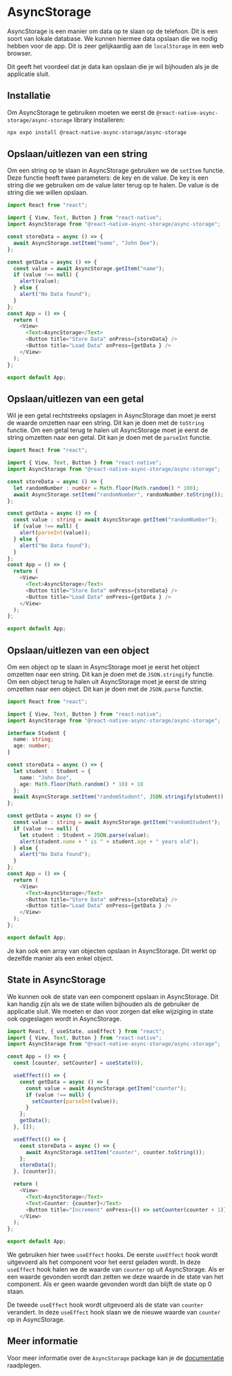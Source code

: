 # AsyncStorage

AsyncStorage is een manier om data op te slaan op de telefoon. Dit is een soort van lokale database. We kunnen hiermee data opslaan die we nodig hebben voor de app. Dit is zeer gelijkaardig aan de `localStorage` in een web browser.

Dit geeft het voordeel dat je data kan opslaan die je wil bijhouden als je de applicatie sluit.

## Installatie

Om AsyncStorage te gebruiken moeten we eerst de `@react-native-async-storage/async-storage` library installeren:

```bash
npx expo install @react-native-async-storage/async-storage
```

## Opslaan/uitlezen van een string

Om een string op te slaan in AsyncStorage gebruiken we de `setItem` functie. Deze functie heeft twee parameters: de key en de value. De key is een string die we gebruiken om de value later terug op te halen. De value is de string die we willen opslaan.

```typescript expo={"dependencies":"@react-native-async-storage/async-storage"}
import React from "react";

import { View, Text, Button } from "react-native";
import AsyncStorage from "@react-native-async-storage/async-storage";

const storeData = async () => {
  await AsyncStorage.setItem("name", "John Doe");
};

const getData = async () => {
  const value = await AsyncStorage.getItem("name");
  if (value !== null) {
    alert(value);
  } else {
    alert("No Data found");
  }
};
const App = () => {
  return (
    <View>
      <Text>AsyncStorage</Text>
      <Button title="Store Data" onPress={storeData} />
      <Button title="Load Data" onPress={getData } />
    </View>
  );
};

export default App;
```

## Opslaan/uitlezen van een getal

Wil je een getal rechtstreeks opslagen in AsyncStorage dan moet je eerst de waarde omzetten naar een string. Dit kan je doen met de `toString` functie. Om een getal terug te halen uit AsyncStorage moet je eerst de string omzetten naar een getal. Dit kan je doen met de `parseInt` functie.

```typescript expo={"dependencies":"@react-native-async-storage/async-storage"}
import React from "react";

import { View, Text, Button } from "react-native";
import AsyncStorage from "@react-native-async-storage/async-storage";

const storeData = async () => {
  let randomNumber : number = Math.floor(Math.random() * 100);
  await AsyncStorage.setItem("randomNumber", randomNumber.toString());
};

const getData = async () => {
  const value : string = await AsyncStorage.getItem("randomNumber");
  if (value !== null) {
    alert(parseInt(value));
  } else {
    alert("No Data found");
  }
};
const App = () => {
  return (
    <View>
      <Text>AsyncStorage</Text>
      <Button title="Store Data" onPress={storeData} />
      <Button title="Load Data" onPress={getData } />
    </View>
  );
};

export default App;
```

## Opslaan/uitlezen van een object

Om een object op te slaan in AsyncStorage moet je eerst het object omzetten naar een string. Dit kan je doen met de `JSON.stringify` functie. Om een object terug te halen uit AsyncStorage moet je eerst de string omzetten naar een object. Dit kan je doen met de `JSON.parse` functie.

```typescript expo={"dependencies":"@react-native-async-storage/async-storage"}
import React from "react";

import { View, Text, Button } from "react-native";
import AsyncStorage from "@react-native-async-storage/async-storage";

interface Student {
  name: string;
  age: number;
}

const storeData = async () => {
  let student : Student = {
    name: "John Doe",
    age: Math.floor(Math.random() * 10) + 18
  };
  await AsyncStorage.setItem("randomStudent", JSON.stringify(student));
};

const getData = async () => {
  const value : string = await AsyncStorage.getItem("randomStudent");
  if (value !== null) {
    let student : Student = JSON.parse(value);
    alert(student.name + " is " + student.age + " years old");
  } else {
    alert("No Data found");
  }
};
const App = () => {
  return (
    <View>
      <Text>AsyncStorage</Text>
      <Button title="Store Data" onPress={storeData} />
      <Button title="Load Data" onPress={getData } />
    </View>
  );
};

export default App;
```

Je kan ook een array van objecten opslaan in AsyncStorage. Dit werkt op dezelfde manier als een enkel object.

## State in AsyncStorage

We kunnen ook de state van een component opslaan in AsyncStorage. Dit kan handig zijn als we de state willen bijhouden als de gebruiker de applicatie sluit. We moeten er dan voor zorgen dat elke wijziging in state ook opgeslagen wordt in AsyncStorage.

```typescript expo={"dependencies":"@react-native-async-storage/async-storage"}
import React, { useState, useEffect } from "react";
import { View, Text, Button } from "react-native";
import AsyncStorage from "@react-native-async-storage/async-storage";

const App = () => {
  const [counter, setCounter] = useState(0);

  useEffect(() => {
    const getData = async () => {
      const value = await AsyncStorage.getItem("counter");
      if (value !== null) {
        setCounter(parseInt(value));
      }
    };
    getData();
  }, []);

  useEffect(() => {
    const storeData = async () => {
      await AsyncStorage.setItem("counter", counter.toString());
    };
    storeData();
  }, [counter]);

  return (
    <View>
      <Text>AsyncStorage</Text>
      <Text>Counter: {counter}</Text>
      <Button title="Increment" onPress={() => setCounter(counter + 1)} />
    </View>
  );
};

export default App;
```

We gebruiken hier twee `useEffect` hooks. De eerste `useEffect` hook wordt uitgevoerd als het component voor het eerst geladen wordt. In deze `useEffect` hook halen we de waarde van `counter` op uit AsyncStorage. Als er een waarde gevonden wordt dan zetten we deze waarde in de state van het component. Als er geen waarde gevonden wordt dan blijft de state op 0 staan.

De tweede `useEffect` hook wordt uitgevoerd als de state van `counter` verandert. In deze `useEffect` hook slaan we de nieuwe waarde van `counter` op in AsyncStorage. 

## Meer informatie

Voor meer informatie over de `AsyncStorage` package kan je de [documentatie](https://reactnative.dev/docs/asyncstorage) raadplegen.
